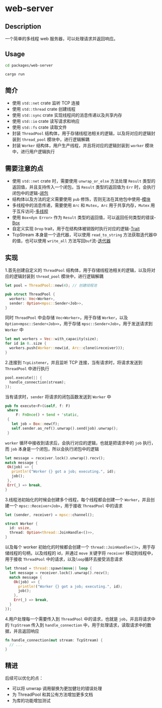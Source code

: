 # web-server

## Description

一个简单的多线程 web 服务器，可以处理请求并返回响应。

## Usage

```bash
cd packages/web-server

cargo run
```

## 简介

- 使用 `std::net` crate 监听 TCP 连接
- 使用 `std::thread` crate 创建线程
- 使用 `std::sync` crate 实现线程间的消息传递以及共享内存
- 使用 `std::io` crate 读写请求和响应
- 使用 `std::fs` crate 读取文件
- 封装 `ThreadPool` 结构体，用于存储线程池相关的逻辑，以及将对应的逻辑封装到 `thread_pool` 模块中，进行逻辑解耦
- 封装 `Worker` 结构体，用户生产线程，并且将对应的逻辑封装到 `worker` 模块中，进行用户逻辑执行

## 需要注意的点

- 使用 `std::net` crate 时，需要使用 `unwrap_or_else` 方法处理 `Result` 类型的返回值，并且支持传入一个闭包，当 `Result` 类型的返回值为 `Err` 时，会执行闭包中的逻辑-[闭包](https://course.rs/basic/closure/closure.html)
- 结构体以及方法的定义需要使用 `pub` 修饰，否则无法在其他包中使用-[模块](https://course.rs/basic/crate-module/module.html#%E6%A8%A1%E5%9D%97%E6%A0%91)
- 多线程中的消息传递，需要使用 `Arc` 和 `Mutex`，`Arc` 用于共享内存，`Mutex` 用于互斥访问-[多线程](https://course.rs/advance/concurrency/thread.html)
- 使用 `Box<dyn Error>` 作为 `Result` 类型的返回值，可以返回任何类型的错误-[Box](https://course.rs/basic/box/box.html)
- 自定义实现 `Drop` trait，用于在结构体被销毁时执行对应的逻辑-[Trait](https://course.rs/basic/trait/trait.html)
- TcpStream 本身是一个迭代器，可以使用 `read_to_string` 方法获取迭代器中的值，也可以使用 `write_all` 方法写回`buf`流-[迭代器](https://course.rs/advance/functional-programing/iterator.html)

## 实现

1.首先创建自定义的 `ThreadPool` 结构体，用于存储线程池相关的逻辑，以及将对应的逻辑封装到 `thread_pool` 模块中，进行逻辑解耦

```rust
let pool = ThreadPool::new(4); // 创建线程池
```

```rust
pub struct ThreadPool {
  workers: Vec<Worker>,
  sender: Option<mpsc::Sender<Job>>,
}
```

同时 `ThreadPool` 中会存储 `Vec<Worker>`，用于存储 `Worker`，以及 `Option<mpsc::Sender<Job>>`，用于存储 `mpsc::Sender<Job>`，用于发送请求到 `Worker` 中

```rust
let mut workers = Vec::with_capacity(size);
for id in 0..size {
  workers.push(Worker::new(id, Arc::clone(&receiver)));
}
```

2.连接到 `TcpListener`，并且监听 TCP 连接，当有请求时，将请求发送到 `ThreadPool` 中进行执行

```rust
pool.execute(|| {
  handle_connection(stream);
});
```

当有请求时，`sender` 将请求的闭包函数发送到 `Worker` 中

```rust
pub fn execute<F>(&self, f: F)
 where
     F: FnOnce() + Send + 'static,
 {
   let job = Box::new(f);
   self.sender.as_ref().unwrap().send(job).unwrap();
 }
```

`worker` 循环中接收到请求后，会执行对应的逻辑，也就是把请求中的 `job` 执行，而 `job` 本身是一个闭包，所以会执行闭包中的逻辑

```rust
let message = receiver.lock().unwrap().recv();
match message {
 Ok(job) => {
   println!("Worker {} got a job; executing.", id);
   job();
 },
 Err(_) => break,
}
```

3.线程池初始化的时候会创建多个线程，每个线程都会创建一个 `Worker`，并且创建一个 `mpsc::Receiver<Job>`，用于接收 `ThreadPool` 中的请求

```rust
let (sender, receiver) = mpsc::channel();
```

```rust
struct Worker {
  id: usize,
  thread: Option<thread::JoinHandle<()>>,
}
```

以及每个 worker 初始化的时候都会创建一个 `thread::JoinHandle<()>`，用于存储线程的句柄，以及线程的 id，并通过 `move` 关键字将 `receiver` 移动到线程中，用于接收 `ThreadPool` 中的请求，以及`loop`循环去接受消息请求

```rust
let thread = thread::spawn(move|| loop {
  let message = receiver.lock().unwrap().recv();
  match message {
    Ok(job) => {
      println!("Worker {} got a job; executing.", id);
      job();
    },
    Err(_) => break,
  }
});
```

4.用户处理每一个需要传入到 `ThreadPool` 中的请求，也就是 `job`，并且将请求中的 `TcpStream` 传入到 `handle_connection` 中，用于处理请求，读取请求中的数据，并且返回响应

```rust
fn handle_connection(mut stream: TcpStream) {
  // ...
}
```

## 精进

后续可以优化的点：

- 可以将 unwrap 调用替换为更加健壮的错误处理
- 为 ThreadPool 和其公有方法增加更多文档
- 为库的功能增加测试
